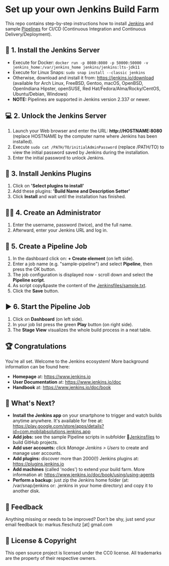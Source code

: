 Set up your own Jenkins Build Farm
==================================

This repo contains step-by-step instructions how to install [Jenkins](https://jenkins.io) and sample [Pipelines](https://www.jenkins.io/doc/book/pipeline/) for CI/CD (Continuous Integration and Continuous Delivery/Deployment).

🔧 1. Install the Jenkins Server
---------------------------------
* Execute for Docker: `docker run -p 8080:8080 -p 50000:50000 -v jenkins_home:/var/jenkins_home jenkins/jenkins:lts-jdk11`
* Execute for Linux Snaps: `sudo snap install --classic jenkins`
* Otherwise, download and install it from: https://jenkins.io/download (available for Arch Linux, FreeBSD, Gentoo, macOS, OpenBSD, OpenIndiana Hipster, openSUSE, Red Hat/Fedora/Alma/Rocky/CentOS, Ubuntu/Debian, Windows)
* **NOTE:** Pipelines are supported in Jenkins version 2.337 or newer.

💻 2. Unlock the Jenkins Server
--------------------------------
1. Launch your Web browser and enter the URL: **http://HOSTNAME:8080** (replace HOSTNAME by the computer name where Jenkins has been installed).
2. Execute `sudo cat /PATH/TO/initialAdminPassword` (replace /PATH/TO) to view the initial password saved by Jenkins during the installation.
3. Enter the initial password to unlock Jenkins.

📌 3. Install Jenkins Plugins
------------------------------
1. Click on **'Select plugins to install'**
2. Add these plugins: **'Build Name and Description Setter'**
3. Click **Install** and wait until the installation has finished.

🧙‍♂️ 4. Create an Administrator
-----------------------------
1. Enter the username, password (twice), and the full name.
2. Afterward, enter your Jenkins URL and log in.
     
📝 5. Create a Pipeline Job
---------------------------
1. In the dashboard click on: **+ Create element** (on left side).
2. Enter a job name (e.g. "sample-pipeline") and select **Pipeline**, then press the OK button.
3. The job configuration is displayed now - scroll down and select the **Pipeline script**.
4. As script copy&paste the content of the [Jenkinsfiles/sample.txt](Jenkinsfiles/sample.txt).
5. Click the **Save** button.
     
▶️ 6. Start the Pipeline Job
-----------------------------
1. Click on **Dashboard** (on left side).
2. In your job list press the green **Play** button (on right side).
3. The **Stage View** visualizes the whole build process in a neat table.
  
🏆 Congratulations
-------------------
You're all set. Welcome to the Jenkins ecosystem! More background information can be found here:

* **Homepage** at: https://www.jenkins.io
* **User Documentation** at: https://www.jenkins.io/doc
* **Handbook** at: https://www.jenkins.io/doc/book

🚀 What's Next?
----------------
* **Install the Jenkins app** on your smartphone to trigger and watch builds anytime anywhere. It's available for free at: https://play.google.com/store/apps/details?id=com.mobilabsolutions.jenkins.app
* **Add jobs:** see the sample Pipeline scripts in subfolder 📂[Jenkinsfiles](Jenkinsfiles/) to build GitHub projects.
* **Add user accounts:** click *Manage Jenkins &gt; Users* to create and manage user accounts. 
* **Add plugins:** discover more than 2000(!) Jenkins plugins at: https://plugins.jenkins.io
* **Add machines** (called 'nodes') to extend your build farm. More information at: https://www.jenkins.io/doc/book/using/using-agents
* **Perform a backup:** just zip the Jenkins home folder (at: /var/snap/jenkins or: .jenkins in your home directory) and copy it to another disk.

📧 Feedback
------------
Anything missing or needs to be improved? Don't be shy, just send your email feedback to: markus.fleschutz [at] gmail.com

🤝 License & Copyright
-----------------------
This open source project is licensed under the CC0 license. All trademarks are the property of their respective owners.
